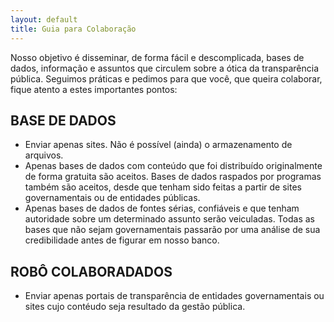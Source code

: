 ```yaml
---
layout: default
title: Guia para Colaboração
---
```


Nosso objetivo é disseminar, de forma fácil e descomplicada, bases de dados, informação e assuntos que circulem sobre a ótica da transparência pública. Seguimos práticas e pedimos para que você, que queira colaborar, fique atento a estes importantes pontos:

## BASE DE DADOS

-   Enviar apenas sites. Não é possível (ainda) o armazenamento de arquivos.
-   Apenas bases de dados com conteúdo que foi distribuído originalmente de forma gratuita são aceitos. Bases de dados raspados por programas também são aceitos, desde que tenham sido feitas a partir de sites governamentais ou de entidades públicas.
-   Apenas bases de dados de fontes  sérias,  confiáveis  e que tenham  autoridade sobre um determinado assunto  serão veiculadas. Todas as bases que não sejam governamentais passarão por uma análise de sua credibilidade antes de figurar em nosso banco.

## ROBÔ COLABORADADOS

-   Enviar apenas  portais de transparência de entidades governamentais ou sites cujo contéudo seja resultado da gestão pública.

